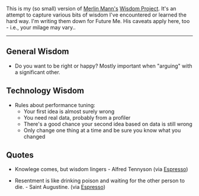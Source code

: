 This is my (so small) version of 
[Merlin Mann's](http://hotdogsladies.omg.lol/)
[Wisdom Project](https://github.com/merlinmann/wisdom/blob/master/wisdom.md).
It's an attempt to capture various bits of wisdom I've encountered or
learned the hard way. I'm writing them down for Future Me.
His caveats apply here, too - i.e., your milage may vary..

---

## General Wisdom
- Do you want to be right or happy? Mostly important when "arguing" with a
  significant other.

## Technology Wisdom
- Rules about performance tuning:
  - Your first idea is almost surely wrong
  - You need real data, probably from a profiler
  - There's a good chance your second idea based on data is still wrong
  - Only change one thing at a time and be sure you know what you changed

## Quotes
- Knowlege comes, but wisdom lingers - Alfred Tennyson 
(via [Espresso](https://myaccount.economist.com/s/article/what-is-the-economist-espresso))

- Resentment is like drinking poison and waiting for the other person to
  die. - Saint Augustine.
  (via [Espresso](https://myaccount.economist.com/s/article/what-is-the-economist-espresso))
